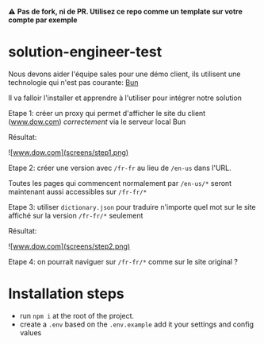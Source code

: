 ⚠️ **Pas de fork, ni de PR. Utilisez ce repo comme un template sur votre compte par exemple**

# solution-engineer-test

Nous devons aider l'équipe sales pour une démo client, ils utilisent une technologie qui n'est pas courante: [Bun](https://bun.sh/)

Il va falloir l'installer et apprendre à l'utiliser pour intégrer notre solution

Etape 1: créer un proxy qui permet d'afficher le site du client (www.dow.com) _correctement_ via le serveur local Bun

Résultat:

![www.dow.com](screens/step1.png)

Etape 2: créer une version avec `/fr-fr` au lieu de `/en-us` dans l'URL.

Toutes les pages qui commencent normalement par `/en-us/*` seront maintenant aussi accessibles sur `/fr-fr/*`

Etape 3: utiliser `dictionary.json` pour traduire n'importe quel mot sur le site affiché sur la version `/fr-fr/*` seulement

Résultat:

![www.dow.com](screens/step2.png)

Etape 4: on pourrait naviguer sur `/fr-fr/*` comme sur le site original ?

# Installation steps

- run `npm i` at the root of the project.
- create a `.env` based on the `.env.example` add it your settings and config values
